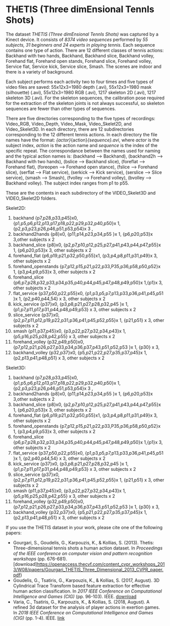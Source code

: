 # THETIS (Three dimEnsional TennIs Shots)
The dataset *THETIS (Three dimEnsional TennIs Shots)* was captured by a Kinect device. It consists of *8374 video sequences* performed by *55 subjects, 31 beginners and 24 experts in playing tennis*. Each sequence contains one type of action. There are 12 different classes of tennis actions: Backhand with two hands, Backhand, Backhand slice, Backhand volley, Forehand flat, Forehand open stands, Forehand slice, Forehand volley, Service flat, Service kick, Service slice, Smash. The scenes are indoor and there is a variety of background.

Each subject performs each activity two to four times and five types of video files are saved: 55x12x3=1980 depth (.avi), 55x12x3=1980 mask (silhouette) (.avi), 55x12x3=1980 RGB (.avi), 1217 skeleton 2D (.avi), 1217 skeleton 3D (.avi). For the skeleton sequences, the calibration pose required for the extraction of the skeleton joints is not always successful, so skeleton sequences are fewer than other types of sequences.

There are five directories corresponding to the five types of recordings: Video_RGB, Video_Depth, Video_Mask, Video_Skelet2D, and Video_Skelet3D. In each directory, there are 12 subdirectories corresponding to the 12 different tennis actions. In each directory the file names have the format: _{actor}_{action}_{sequence}.avi_, where _actor_ is the subject index, _action_ is the action name and _sequence_ is the index of the specific repeat. The correspondance between the names used for naming and the typical action names is: (backhand --> Backhand), (backhand2h --> Backhand with two hands), (bslice --> Backhand slice), (foreflat --> Forehand flat), (foreopen --> Forehand open stance), (fslice --> Forehand slice), (serflat --> Flat service), (serkick --> Kick service), (serslice --> Slice service), (smash --> Smash), (fvolley --> Forehand volley), (bvolley --> Backhand volley). The subject index ranges from p1 to p55.

These are the contents in each subdirectory of the VIDEO_Skelet3D and VIDEO_Skelet2D folders.

Skelet2D:
1. backhand  {p7,p28,p33,p45}x0, {p1,p5,p6,p12,p13,p17,p18,p22,p29,p32,p40,p50}x 1,  {p2,p3,p23,p26,p46,p51,p53,p54}x 3 , 
2. backhand2hands  {p8}x0, {p11,p14,p23,p34,p55 }x 1, {p6,p20,p53}x 3,other subjects x 2
3. backhand_slice  {p8}x0, {p2,p7,p10,p12,p25,p27,p41,p43,p44,p47,p55}x 1, {p6,p20,p53}x 3, other subjects x 2
4. forehand_flat	  {p6,p19,p21,p32,p50,p55}x1, {p3,p4,p8,p11,p31,p49}x 3, other subjects x 2
5. forehand_openstands	{p7,p12,p15,p21,p22,p33,P35,p36,p58,p50,p52}x 1, {p3,p4,p9,p53}x 3, other subjects x 2
6. forehand_slice  {p6,p7,p28,p32,p33,p34,p35,p40,p44,p45,p47,p48,p49,p50}x 1,{p1}x 3, other subjects x 2
7. flat_service	  {p37,p50,p22,p55}x0, {p1,p3,p5,p7,p13,p33,p36,p41,p45,p51 }x 1, {p2,p40,p44,54} x 3, other subjects x 2
8. kick_service	  {p37}x0, {p3,p8,p21,p27,p28,p32,p45 }x 1, {p1,p7,p11,p17,p31,p44,p48,p49,p53} x 3, other subjects x 2
9. slice_service   {p37}x0, {p2,p7,p11,p12,p19,p22,p31,p36,p41,p45,p52,p55}x 1, {p21,p51} x 3, other subjects x 2
10. smash   {p11,p37,p45}x0, {p3,p22,p27,p32,p34,p43}x 1, {p5,p16,p25,p28,p42,p55} x 3, other subjects x 2
11. forehand_volley    {p32,p49,p50}x0, {p7,p12,p21,p26,p27,p33,p34,p36,p37,p43,p51,p52,p53 }x 1, {p30} x 3, 
12. backhand_volley    {p32,p37}x0, {p5,p21,p22,p27,p35,p37,p45}x 1, {p2,p13,p41,p48,p51} x 3, other subjects x 2


Skelet3D:
1. backhand  {p7,p28,p33,p45}x0, {p1,p5,p6,p12,p13,p17,p18,p22,p29,p32,p40,p50}x 1,  {p2,p3,p23,p26,p46,p51,p53,p54}x 3 , 
2. backhand2hands  {p8}x0, {p11,p14,p23,p34,p55 }x 1, {p6,p20,p53}x 3,other subjects x 2
3. backhand_slice  {p8}x0, {p2,p7,p10,p12,p25,p27,p41,p43,p44,p47,p55}x 1, {p6,p20,p53}x 3, other subjects x 2
4. forehand_flat	  {p6,p19,p21,p32,p50,p55}x1, {p3,p4,p8,p11,p31,p49}x 3, other subjects x 2
5. forehand_openstands	{p7,p12,p15,p21,p22,p33,P35,p36,p58,p50,p52}x 1, {p3,p4,p9,p53}x 3, other subjects x 2
6. forehand_slice  {p6,p7,p28,p32,p33,p34,p35,p40,p44,p45,p47,p48,p49,p50}x 1,{p1}x 3, other subjects x 2
7. flat_service	  {p37,p50,p22,p55}x0, {p1,p3,p5,p7,p13,p33,p36,p41,p45,p51 }x 1, {p2,p40,p44,54} x 3, other subjects x 2
8. kick_service	  {p37}x0, {p3,p8,p21,p27,p28,p32,p45 }x 1, {p1,p7,p11,p17,p31,p44,p48,p49,p53} x 3, other subjects x 2
9. slice_service   {p37}x0, {p2,p7,p11,p12,p19,p22,p31,p36,p41,p45,p52,p55}x 1, {p21,p51} x 3, other subjects x 2
10. smash   {p11,p37,p45}x0, {p3,p22,p27,p32,p34,p43}x 1, {p5,p16,p25,p28,p42,p55} x 3, other subjects x 2
11. forehand_volley    {p32,p49,p50}x0, {p7,p12,p21,p26,p27,p33,p34,p36,p37,p43,p51,p52,p53 }x 1, {p30} x 3, 
12. backhand_volley    {p32,p37}x0, {p5,p21,p22,p27,p35,p37,p45}x 1, {p2,p13,p41,p48,p51} x 3, other subjects x 2

If you use the THETIS dataset in your work, please cite one of the following papers:
* Gourgari, S., Goudelis, G., Karpouzis, K., & Kollias, S. (2013). Thetis: Three-dimensional tennis shots a human action dataset. In _Proceedings of the IEEE conference on computer vision and pattern recognition workshops_ (pp. 676-681). [download]https://openaccess.thecvf.com/content_cvpr_workshops_2013/W08/papers/Gourgari_THETIS_Three_Dimensional_2013_CVPR_paper.pdf)
* Goudelis, G., Tsatiris, G., Karpouzis, K., & Kollias, S. (2017, August). 3D Cylindrical Trace Transform based feature extraction for effective human action classification. In _2017 IEEE Conference on Computational Intelligence and Games (CIG)_ (pp. 96-103). IEEE. [download](http://www.image.ntua.gr/papers/909.pdf)
* Varia, C., Tsatiris, G., Karpouzis, K., & Kollias, S. (2018, August). A refined 3d dataset for the analysis of player actions in exertion games. In _2018 IEEE Conference on Computational Intelligence and Games (CIG)_ (pp. 1-4). IEEE. [link](https://ieeexplore.ieee.org/abstract/document/8490458) 
